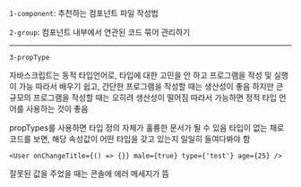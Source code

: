 `1-component`: 추천하는 컴포넌트 파일 작성법

`2-group`: 컴포넌트 내부에서 연관된 코드 묶어 관리하기

---

`3-propType`

자바스크립트는 동적 타입언어로, 타입에 대한 고민을 안 하고 프로그램을 작성 및 실행이 가능
따라서 배우기 쉽고, 간단한 프로그램을 작성할 때는 생산성이 좋음
하지만 큰 규모의 프로그램을 작성할 때는 오히려 생산성이 떨어짐
따라서 가능하면 정적 타입 언어를 사용하는 것이 좋음

propTypes를 사용하면 타입 정의 자체가 훌륭한 문서가 될 수 있음
타입이 없는 채로 코드를 보면, 해당 속성값이 어떤 타입을 갖고 있는지 일일히 들여다봐야 함

```
<User onChangeTitle={() => {}} male={true} type={'test'} age={25} />
```

잘못된 값을 주었을 때는 콘솔에 에러 메세지가 뜸
